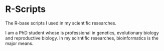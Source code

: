 # R-Scripts
The R-base scripts I used in my scientific researches.

I am a PhD student whose is professional in genetics, evolutionary biology and reproductive biology. In my scirntific researches, bioinformatics is the major means.  
